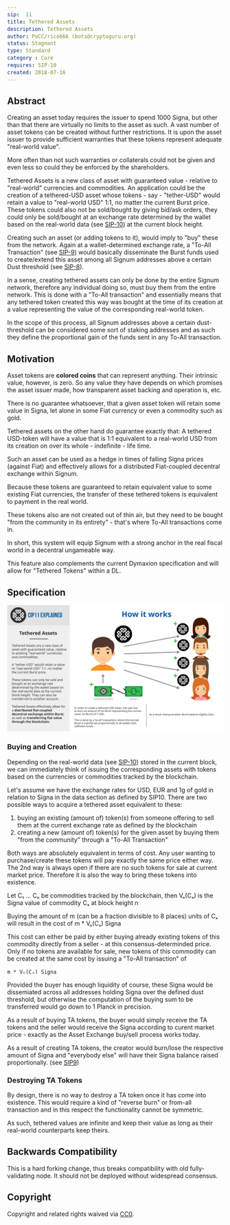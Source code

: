```yaml
---
sip:  11
title: Tethered Assets
description: Tethered Assets
author: PoCC/rico666 (bots@cryptoguru.org)
status: Stagnant
type: Standard
category : Core
requires: SIP-10
created: 2018-07-16
---
```

## Abstract

Creating an asset today requires the issuer to spend 1000 Signa, but other than that there are virtually no limits to the asset as such. A vast number of asset tokens can be created without further restrictions. It is upon the asset issuer to provide sufficient warranties that these tokens represent adequate "real-world value".

More often than not such warranties or collaterals could not be given and even less so could they be enforced by the shareholders.

Tethered Assets is a new class of asset with guaranteed value - relative to "real-world" currencies and commodities. An application could be the creation of a tethered-USD asset whose tokens - say - "tether-USD" would retain a value to "real-world USD" 1:1, no matter the current Burst price. These tokens could also not be sold/bought by giving bid/ask orders, they could only be sold/bought at an exchange rate determined by the wallet based on the real-world data (see [SIP-10](sip-10.md)) at the current block height.

Creating such an asset (or adding tokens to it), would imply to "buy" these from the network. Again at a wallet-determined exchange rate, a "To-All Transaction" (see [SIP-9](sip-9.md)) would basically disseminate the Burst funds used to create/extend this asset among all Signum addresses above a certain Dust threshold (see [SIP-8](sip-8.md)).

In a sense, creating tethered assets can only be done by the entire Signum network, therefore any individual doing so, must buy them from the entire network. This is done with a "To-All transaction" and essentially means that any tethered token created this way was bought at the time of its creation at a value representing the value of the corresponding real-world token.

In the scope of this process, all Signum addresses above a certain dust-threshold can be considered some sort of staking addresses and as such they define the proportional gain of the funds sent in any To-All transaction.

## Motivation

Asset tokens are **colored coins** that can represent anything. Their intrinsic value, however, is zero. So any value they have depends on which promises the asset issuer made, how transparent asset backing and operation is, etc.

There is no guarantee whatsoever, that a given asset token will retain some value in Signa, let alone in some Fiat currency or even a commodity such as gold.

Tethered assets on the other hand do guarantee exactly that: A tethered USD-token will have a value that is 1:1 equivalent to a real-world USD from its creation on over its whole - indefinite - life time.

Such an asset can be used as a hedge in times of falling Signa prices (against Fiat) and effectively allows for a distributed Fiat-coupled decentral exchange within Signum.

Because these tokens are guaranteed to retain equivalent value to some existing Fiat currencies, the transfer of these tethered tokens is equivalent to payment in the real world.

These tokens also are not created out of thin air, but they need to be bought "from the community in its entirety" - that's where To-All transactions come in.

In short, this system will equip Signum with a strong anchor in the real fiscal world in a decentral ungameable way.

This feature also complements the current Dymaxion specification and will allow for "Tethered Tokens" within a DL.

## Specification

![Process Overview](./assets/sip-11/SIP11_explained.png)

### Buying and Creation

Depending on the real-world data (see [SIP-10](sip-10.md)) stored in the current block, we can immediately think of issuing the corresponding assets with tokens based on the currencies or commodities tracked by the blockchain.

Let's assume we have the exchange rates for USD, EUR and 1g of gold in relation to Signa in the data section as defined by SIP10. There are two possible ways to acquire a tethered asset equivalent to these:

1. buying an existing (amount of) token(s) from someone offering to sell them at the current exchange rate as defined by the blockchain
1. creating a new (amount of) token(s) for the given asset by buying them "from the community" through a "To-All Transaction"

Both ways are absolutely equivalent in terms of cost. Any user wanting to purchase/create these tokens will pay exactly the same price either way. The 2nd way is always open if there are no such tokens for sale at current market price. Therefore it is also the way to bring these tokens into existence.

Let C₁ ... Cₙ be commodities tracked by the blockchain, then Vₙ(Cₓ) is the Signa value of commodity Cₓ at block height n

Buying the amount of m (can be a fraction divisible to 8 places) units of Cₓ will result in the cost of m * Vₙ(Cₓ) Signa

This cost can either be paid by either buying already existing tokens of this commodity directly from a seller - at this consensus-determinded price. Only if no tokens are available for sale, new tokens of this commodity can be created at the same cost by issuing a "To-All transaction" of

```
m * Vₙ(Cₓ) Signa
```

Provided the buyer has enough liquidity of course, these Signa would be dissemiated across all addresses holding Signa over the defined dust threshold, but otherwise the computation of the buying sum to be transferred would go down to 1 Planck in precision.

As a result of buying TA tokens, the buyer would simply receive the TA tokens and the seller would receive the Signa according to curent market price - exactly as the Asset Exchange buy/sell process works today.

As a result of creating TA tokens, the creator would burn/lose the respective amount of Signa and "everybody else" will have their Signa balance raised proportionally. (see [SIP9](sip-9.md))

### Destroying TA Tokens

By design, there is no way to destroy a TA token once it has come into existence. This would require a kind of "reverse burn" or from-all transaction and in this respect the functionality cannot be symmetric.

As such, tethered values are infinite and keep their value as long as their real-world counterparts keep theirs.

## Backwards Compatibility
This is a hard forking change, thus breaks compatibility with old fully-validating node. It should not be deployed without widespread consensus.

## Copyright
Copyright and related rights waived via [CC0](https://creativecommons.org/publicdomain/zero/1.0/).

